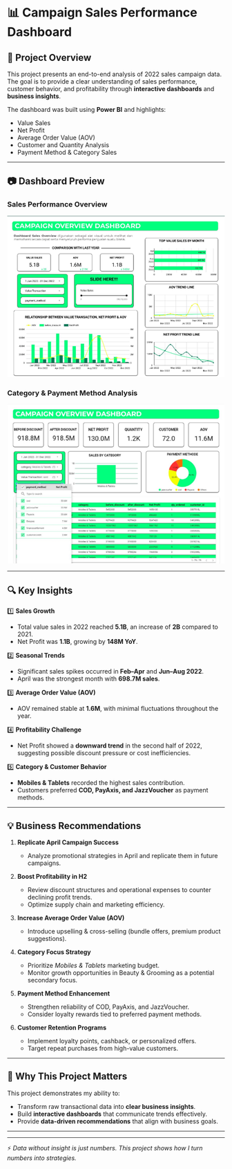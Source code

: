 # 📊 Campaign Sales Performance Dashboard

## 📌 Project Overview  
This project presents an end-to-end analysis of 2022 sales campaign data.  
The goal is to provide a clear understanding of sales performance, customer behavior, and profitability through **interactive dashboards** and **business insights**.  

The dashboard was built using **Power BI** and highlights:  
- Value Sales  
- Net Profit  
- Average Order Value (AOV)  
- Customer and Quantity Analysis  
- Payment Method & Category Sales  

---

## 📷 Dashboard Preview  
### Sales Performance Overview  
![Dashboard Overview](dashboard1.png)  

### Category & Payment Method Analysis  
![Dashboard Category](dashboard2.png)  

---

## 🔍 Key Insights  

1️⃣ **Sales Growth**  
- Total value sales in 2022 reached **5.1B**, an increase of **2B** compared to 2021.  
- Net Profit was **1.1B**, growing by **148M YoY**.  

2️⃣ **Seasonal Trends**  
- Significant sales spikes occurred in **Feb–Apr** and **Jun–Aug 2022**.  
- April was the strongest month with **698.7M sales**.  

3️⃣ **Average Order Value (AOV)**  
- AOV remained stable at **1.6M**, with minimal fluctuations throughout the year.  

4️⃣ **Profitability Challenge**  
- Net Profit showed a **downward trend** in the second half of 2022, suggesting possible discount pressure or cost inefficiencies.  

5️⃣ **Category & Customer Behavior**  
- **Mobiles & Tablets** recorded the highest sales contribution.  
- Customers preferred **COD, PayAxis, and JazzVoucher** as payment methods.  

---

## 💡 Business Recommendations  

1. **Replicate April Campaign Success**  
   - Analyze promotional strategies in April and replicate them in future campaigns.  

2. **Boost Profitability in H2**  
   - Review discount structures and operational expenses to counter declining profit trends.  
   - Optimize supply chain and marketing efficiency.  

3. **Increase Average Order Value (AOV)**  
   - Introduce upselling & cross-selling (bundle offers, premium product suggestions).  

4. **Category Focus Strategy**  
   - Prioritize *Mobiles & Tablets* marketing budget.  
   - Monitor growth opportunities in Beauty & Grooming as a potential secondary focus.  

5. **Payment Method Enhancement**  
   - Strengthen reliability of COD, PayAxis, and JazzVoucher.  
   - Consider loyalty rewards tied to preferred payment methods.  

6. **Customer Retention Programs**  
   - Implement loyalty points, cashback, or personalized offers.  
   - Target repeat purchases from high-value customers.  

---

## 🚀 Why This Project Matters  
This project demonstrates my ability to:  
- Transform raw transactional data into **clear business insights**.  
- Build **interactive dashboards** that communicate trends effectively.  
- Provide **data-driven recommendations** that align with business goals.  

---



---

⚡ *Data without insight is just numbers. This project shows how I turn numbers into strategies.*  
